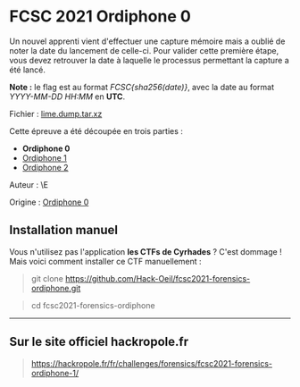 # FCSC 2021 Ordiphone 0

Un nouvel apprenti vient d'effectuer une capture mémoire mais a oublié de noter la date du lancement de celle-ci. 
Pour valider cette première étape, vous devez retrouver la date à laquelle le processus permettant la capture a été lancé.

**Note :** le flag est au format *FCSC{sha256(date)}*, avec la date au format *YYYY-MM-DD HH:MM* en **UTC**.


Fichier : [lime.dump.tar.xz](https://hackropole.fr/filer/fcsc2021-forensics-ordiphone/public_filer/lime.dump.tar.xz)



Cette épreuve a été découpée en trois parties :

- **Ordiphone 0**
- [Ordiphone 1](README_2_3.md)
- [Ordiphone 2](README_3_3.md)




Auteur : \E

Origine : [Ordiphone 0](https://hackropole.fr/fr/challenges/forensics/fcsc2021-forensics-ordiphone-1/)




## Installation manuel
Vous n'utilisez pas l'application **les CTFs de Cyrhades** ? C'est dommage !
Mais voici comment installer ce CTF manuellement :

> git clone https://github.com/Hack-Oeil/fcsc2021-forensics-ordiphone.git

> cd fcsc2021-forensics-ordiphone


-----------

## Sur le site officiel hackropole.fr
> https://hackropole.fr/fr/challenges/forensics/fcsc2021-forensics-ordiphone-1/